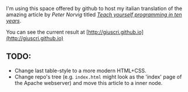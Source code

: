 I'm using this space offered by github to host
my italian translation of the amazing article by
*Peter Norvig* titled [*Teach yourself programming
in ten years*](http://norvig.com/21-days.html).

You can see the current result at [http://giuscri.github.io](http://giuscri.github.io)

## TODO:

+ Change last table-style to a more modern HTML+CSS.
+ Change repo's tree (e.g. `index.html` might look
as the 'index' page of the Apache webserver) and move
this article to a inner node.
